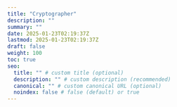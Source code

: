 ```yaml
---
title: "Cryptographer"
description: ""
summary: ""
date: 2025-01-23T02:19:37Z
lastmod: 2025-01-23T02:19:37Z
draft: false
weight: 100
toc: true
seo:
  title: "" # custom title (optional)
  description: "" # custom description (recommended)
  canonical: "" # custom canonical URL (optional)
  noindex: false # false (default) or true
---
```

